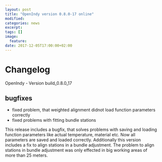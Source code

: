 ```yaml
---
layout: post
title: "OpenIndy version 0.8.0-17 online"
modified:
categories: news
excerpt:
tags: []
image:
  feature:
date: 2017-12-05T17:00:00+02:00
---
```


<h1>Changelog </h1>

 OpenIndy - Version build_0.8.0_17
        
<h2>        bugfixes
</h2>
<ul>
<li>fixed problem, that weighted alignment didnot load function parameters correctly
</li>
<li>fixed problems with fitting bundle stations
</li>
</ul>

This release includes a bugfix, that solves problems with saving and loading function parameters like actual temperature, material etc. Now all parameters are saved and loaded correctly.
Additionally this version includes a fix to align stations in a bundle adjustment. The problem to align stations in bundle adjustment was only effected in big working areas of more than 25 meters.
